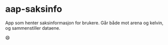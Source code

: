 # aap-saksinfo
App som henter saksinformasjon for brukere. Går både mot arena og kelvin, og sammenstiller dataene.

:smile:
